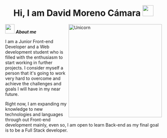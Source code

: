 <h1 align="center"><b>Hi, I am David Moreno Cámara </b><img src="https://media.giphy.com/media/hvRJCLFzcasrR4ia7z/giphy.gif" width="35"></h1>

<img align="right" width=300px alt="Unicorn" src="https://c.tenor.com/GN73MKBawZYAAAAi/busy-cute.gif" />

<img src="https://media.giphy.com/media/ObNTw8Uzwy6KQ/giphy.gif" width="30px">&nbsp;***About me***

I am a Junior Front-end Developer and a Web development student who is filled with the enthusiasm to start working in further projects. I consider myself a person that it's going to work very hard to overcome and achieve the challenges and goals I will have in my near future. 

Right now, I am expanding my knowledge to new technologies and languages through out Front-end development mainly, even so, I am open to learn Back-end as my final goal is to be a Full Stack developer. 

<!--
**Dayv1dDev/dayv1ddev** is a ✨ _special_ ✨ repository because its `README.md` (this file) appears on your GitHub profile.

Here are some ideas to get you started:

- 🔭 I’m currently working on ...
- 🌱 I’m currently learning ...
- 👯 I’m looking to collaborate on ...
- 🤔 I’m looking for help with ...
- 💬 Ask me about ...
- 📫 How to reach me: ...
- 😄 Pronouns: ...
- ⚡ Fun fact: ...
-->

